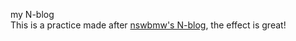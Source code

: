 my N-blog  
This is a practice made after [nswbmw's N-blog](https://github.com/nswbmw/N-blog), the effect is great!

